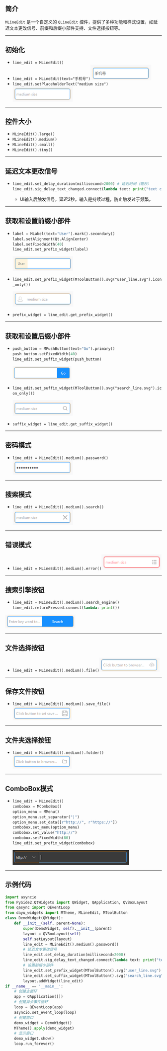 ## 简介
`MLineEdit` 是一个自定义的 `QLineEdit` 控件，提供了多种功能和样式设置，如延迟文本更改信号、前缀和后缀小部件支持、文件选择按钮等。
******
## 初始化
  - `line_edit = MLineEdit()`
  - `line_edit = MLineEdit(text="手机号")`![img_60.png](img_60.png)
  - `line_edit.setPlaceholderText("medium size")`![img_61.png](img_61.png)
********
## 控件大小
  - `MLineEdit().large()`
  - `MLineEdit().medium()`
  - `MLineEdit().small()`
  - `MLineEdit().tiny()`
******
## 延迟文本更改信号
  - ```python
    line_edit.set_delay_duration(millisecond=2000) # 延迟时间（毫秒）
    line_edit.sig_delay_text_changed.connect(lambda text: print("text changed:", text))
    ```
    - UI输入后触发信号，延迟2秒。输入是持续过程，防止触发过于频繁。
    
******
## 获取和设置前缀小部件
  - ```python
    label = MLabel(text="User").mark().secondary()
    label.setAlignment(Qt.AlignCenter)
    label.setFixedWidth(40)
    line_edit.set_prefix_widget(label)
    ```
    ![img_70.png](img_70.png)
  - `line_edit.set_prefix_widget(MToolButton().svg("user_line.svg").icon_only())`

    ![img_59.png](img_59.png)
  - `prefix_widget = line_edit.get_prefix_widget()`
******
## 获取和设置后缀小部件
  - ```python
    push_button = MPushButton(text="Go").primary()
    push_button.setFixedWidth(40)
    line_edit.set_suffix_widget(push_button)
    ```
    ![img_71.png](img_71.png)
  - `line_edit.set_suffix_widget(MToolButton().svg("search_line.svg").icon_only())`

    ![img_62.png](img_62.png)
  - `suffix_widget = line_edit.get_suffix_widget()`
******
## 密码模式
  - `line_edit = MLineEdit().medium().password()`![img_69.png](img_69.png)
******
## 搜索模式
  - `line_edit = MLineEdit().medium().search()`![img_63.png](img_63.png)
******
## 错误模式
  - `line_edit = MLineEdit().medium().error()`![img_64.png](img_64.png)
******
## 搜索引擎按钮
  - ```python
    line_edit = MLineEdit().medium().search_engine()
    line_edit.returnPressed.connect(lambda: print())
  ![img_65.png](img_65.png)
******
## 文件选择按钮
  - `line_edit = MLineEdit().medium().file()`![img_66.png](img_66.png)
******
## 保存文件按钮
  - `line_edit = MLineEdit().medium().save_file()`![img_67.png](img_67.png)
******
## 文件夹选择按钮
  - `line_edit = MLineEdit().medium().folder()`![img_68.png](img_68.png)
******
## ComboBox模式
  - ```python
    line_edit = MLineEdit()
    combobox = MComboBox()
    option_menu = MMenu()
    option_menu.set_separator("|")
    option_menu.set_data([r"http://", r"https://"])
    combobox.set_menu(option_menu)
    combobox.set_value("http://")
    combobox.setFixedWidth(80)
    line_edit.set_prefix_widget(combobox)
    ```
    ![img_72.png](img_72.png)
******
## 示例代码

```python
import asyncio
from PySide2.QtWidgets import QWidget, QApplication, QVBoxLayout
from qasync import QEventLoop
from dayu_widgets import MTheme, MLineEdit, MToolButton
class DemoWidget(QWidget):
    def __init__(self, parent=None):
        super(DemoWidget, self).__init__(parent)
        layout = QVBoxLayout(self)
        self.setLayout(layout)
        line_edit = MLineEdit().medium().password()
        # 延迟文本更改信号
        line_edit.set_delay_duration(millisecond=2000)
        line_edit.sig_delay_text_changed.connect(lambda text: print("text changed:", text))
        # 设置前缀小部件
        line_edit.set_prefix_widget(MToolButton().svg("user_line.svg").icon_only())
        line_edit.set_suffix_widget(MToolButton().svg("search_line.svg").icon_only())
        layout.addWidget(line_edit)
if __name__ == '__main__':
    # 创建主循环
    app = QApplication([])
    # 创建异步事件循环
    loop = QEventLoop(app)
    asyncio.set_event_loop(loop)
    # 创建窗口
    demo_widget = DemoWidget()
    MTheme().apply(demo_widget)
    # 显示窗口
    demo_widget.show()
    loop.run_forever()
